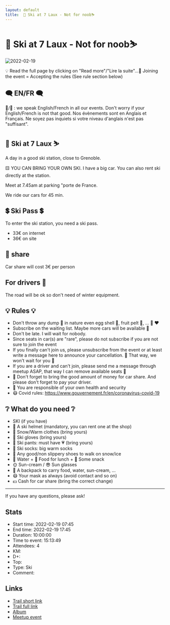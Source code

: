 ```yaml
---
layout: default
title:  🎿 Ski at 7 Laux - Not for noob⛷
---
```


#  🎿 Ski at 7 Laux - Not for noob⛷

![2022-02-19](../img/orig/2022-02-19.jpg)

💡 Read the full page by clicking on "Read more"/"Lire la suite"...💜
Joining the event = Accepting the rules (See rule section below)

##  🗨️ EN/FR 🗨️ 
🦅/🐓 : we speak English/French in all our events. Don't worry if your English/French is not that good. Nos évènements sont en Anglais et Français. Ne soyez pas inquiets si votre niveau d'anglais n'est pas "suffisant".

##  🎿 Ski at 7 Laux ⛷ 
A day in a good ski station, close to Grenoble.

🟨 YOU CAN BRING YOUR OWN SKI. I have a big car. You can also rent ski directly at the station.

Meet at 7.45am at parking "porte de France.

We ride our cars for 45 min.

##  💲 Ski Pass 💲 
To enter the ski station, you need a ski pass.
- 33€ on internet
- 36€ on site

##  🚗 share 
Car share will cost 3€ per person

##  For drivers 🚗 
The road will be ok so don't need of winter equipment.

##  💡 Rules 💡 
- Don't throw any dump 🚮 in nature even egg shell 🥚, fruit pelt 🍌, ... 🌳 ❤️
- Subscribe on the waiting list. Maybe more cars will be available 🚗
- Don't be late. I will wait for nobody.
- Since seats in car(s) are "rare", please do not subscribe if you are not sure to join the event
- If you finally can't join us, please unsubscribe from the event or at least write a message here to announce your cancellation. 💜 That way, we won't wait for you 💜
- If you are a driver and can't join, please send me a message through meetup ASAP, that way I can remove available seats 🚗
- 🚗 Don't forget to bring the good amount of money for car share. And please don't forget to pay your driver.
- 💟 You are responsible of your own health and security
- 😷 Covid rules: https://www.gouvernement.fr/en/coronavirus-covid-19

##  ❔ What do you need ❔ 
- SKI (if you have)
- 🧢 A ski helmet (mandatory, you can rent one at the shop)
- 🧥 Snow/Warm clothes (bring yours)
- 🧤 Ski gloves (bring yours)
- 👖 Ski pants: must have 💗 (bring yours)
- 🧦 Ski socks: big warm socks
- 🥾 Any good/non slippery shoes to walk on snow/ice
- 🧃 Water + 🥪 Food for lunch + 🍫 Some snack
- 🌞 Sun-cream / 😎 Sun glasses
- 🎒 A backpack to carry food, water, sun-cream, ...
- 😷 Your mask as always (avoid contact and so on)
- 💵 Cash for car share (bring the correct change)

-----------------------
If you have any questions, please ask!

## Stats

- Start time: 2022-02-19 07:45
- End time: 2022-02-19 17:45
- Duration: 10:00:00
- Time to event: 15:13:49
- Attendees: 4
- KM: 
- D+: 
- Top: 
- Type: Ski
- Comment: 

## Links

- [Trail short link]()
- [Trail full link]()
- [Album](https://binnette.github.io/GacImg2022/)
- [Meetup event](https://www.meetup.com/grenoble-adventure-club-english-french/events/284096109/)
